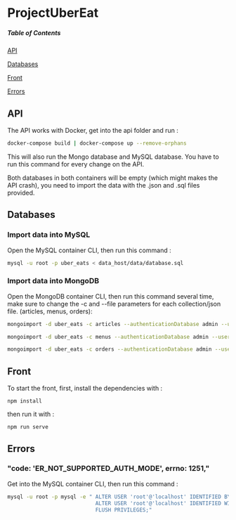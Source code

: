 # ProjectUberEat

##### Table of Contents  
[API](#API) 

[Databases](#Databases) 

[Front](#Front) 

[Errors](#Errors) 

## API

The API works with Docker, get into the api folder and run :

```bash
docker-compose build | docker-compose up --remove-orphans
```
This will also run the Mongo database and MySQL database. You have to run this command for every change on the API.

Both databases in both containers will be empty (which might makes the API crash), you need to import the data with the .json and .sql files provided.

## Databases

### Import data into MySQL

Open the MySQL container CLI, then run this command :

```bash
mysql -u root -p uber_eats < data_host/data/database.sql
```


### Import data into MongoDB


Open the MongoDB container CLI, then run this command several time, make sure to change the -c and --file parameters for each collection/json file. (articles, menus, orders):

```bash
mongoimport -d uber_eats -c articles --authenticationDatabase admin --username root --password mdptrocool --file /data_host/data/articles.json  --jsonArray

mongoimport -d uber_eats -c menus --authenticationDatabase admin --username root --password mdptrocool --file /data_host/data/menus.json  --jsonArray

mongoimport -d uber_eats -c orders --authenticationDatabase admin --username root --password mdptrocool --file /data_host/data/orders.json  --jsonArray
```

## Front

To start the front, first, install the dependencies with :

```Node
npm install
```

then run it with :

```Node
npm run serve
```

## Errors

### "code: 'ER_NOT_SUPPORTED_AUTH_MODE', errno: 1251,"

Get into the MySQL container CLI, then run this command :

```bash
mysql -u root -p mysql -e " ALTER USER 'root'@'localhost' IDENTIFIED BY 'mdptrocool'; 
                            ALTER USER 'root'@'localhost' IDENTIFIED WITH mysql_native_password BY 'mdptrocool';
                            FLUSH PRIVILEGES;"
```
